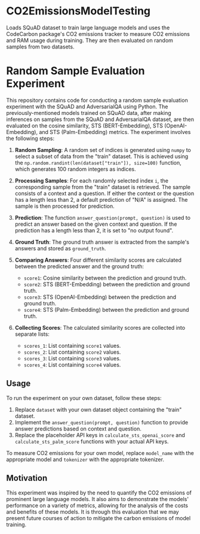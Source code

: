 # CO2EmissionsModelTesting

Loads SQuAD dataset to train large language models and uses the CodeCarbon package's CO2 emissions tracker to measure CO2 emissions and RAM usage during training. They are then evaluated on random samples from two datasets.

# Random Sample Evaluation Experiment

This repository contains code for conducting a random sample evaluation experiment with the SQuAD and AdversarialQA using Python. The previously-mentioned models trained on SQuAD data, after making inferences on samples from the SQuAD and AdversarialQA dataset, are then evaluated on the cosine similarity, STS (BERT-Embedding), STS (OpenAI-Embedding), and STS (Palm-Embedding) metrics. The experiment involves the following steps:

1. **Random Sampling**: A random set of indices is generated using `numpy` to select a subset of data from the "train" dataset. This is achieved using the `np.random.randint(len(dataset["train"]), size=100)` function, which generates 100 random integers as indices.

2. **Processing Samples**: For each randomly selected index `i`, the corresponding sample from the "train" dataset is retrieved. The sample consists of a context and a question. If either the context or the question has a length less than 2, a default prediction of "N/A" is assigned. The sample is then processed for prediction.

3. **Prediction**: The function `answer_question(prompt, question)` is used to predict an answer based on the given context and question. If the prediction has a length less than 2, it is set to "no output found".

4. **Ground Truth**: The ground truth answer is extracted from the sample's answers and stored as `ground_truth`.

5. **Comparing Answers**: Four different similarity scores are calculated between the predicted answer and the ground truth:
   - `score1`: Cosine similarity between the prediction and ground truth.
   - `score2`: STS (BERT-Embedding) between the prediction and ground truth.
   - `score3`: STS (OpenAI-Embedding) between the prediction and ground truth.
   - `score4`: STS (Palm-Embedding) between the prediction and ground truth.

6. **Collecting Scores**: The calculated similarity scores are collected into separate lists:
   - `scores_1`: List containing `score1` values.
   - `scores_2`: List containing `score2` values.
   - `scores_3`: List containing `score3` values.
   - `scores_4`: List containing `score4` values.

## Usage

To run the experiment on your own dataset, follow these steps:

1. Replace `dataset` with your own dataset object containing the "train" dataset.
2. Implement the `answer_question(prompt, question)` function to provide answer predictions based on context and question.
3. Replace the placeholder API keys in `calculate_sts_openai_score` and `calculate_sts_palm_score` functions with your actual API keys.

To measure CO2 emissions for your own model, replace `model_name` with the appropriate model and `tokenizer` with the appropriate tokenizer.

## Motivation

This experiment was inspired by the need to quantify the CO2 emissions of prominent large language models. It also aims to demonstrate the models' performance on a variety of metrics, allowing for the analysis of the costs and benefits of these models. It is through this evaluation that we may present future courses of action to mitigate the carbon emissions of model training.
